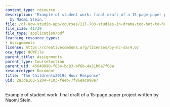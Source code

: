 ```yaml
---
content_type: resource
description: 'Example of student work: final draft of a 15-page paper project written
  by Naomi Stein.'
file: /ol-ocw-studio-app/courses/21l-703-studies-in-drama-too-hot-to-handle-forbidden-plays-in-modern-america-fall-2008/2a3da16352044103feeb7f96eac998e7_childrenshour.pdf
file_size: 41739
file_type: application/pdf
learning_resource_types:
- Assignments
license: https://creativecommons.org/licenses/by-nc-sa/4.0/
ocw_type: OCWFile
parent_title: Assignments
parent_type: CourseSection
parent_uid: 45640890-f854-bc83-bf6b-4a31b0a7f68a
resourcetype: Document
title: "The Children\u2019s Hour Response"
uid: 2a3da163-5204-4103-feeb-7f96eac998e7
---
```

Example of student work: final draft of a 15-page paper project written by Naomi Stein.